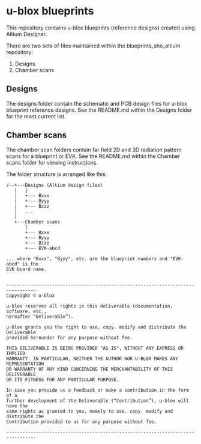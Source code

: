 # u-blox blueprints

This repository contains u-blox blueprints (reference designs) created using
Altium Designer.

There are two sets of files maintained within the blueprints_sho_altium
repository:
1. Designs
2. Chamber scans

## Designs
The designs folder contain the schematic and PCB design files for u-blox blueprint
reference designs. See the README.md within the Designs folder for the most
current list.

## Chamber scans
The chamber scan folders contain far field 2D and 3D radiation pattern scans
for a blueprint or EVK. See the README.md within the Chamber scans folder for
viewing instructions.

The folder structure is arranged like this:
```
/--+---Designs (Altium design files)
   |   |
   |   +--- Bxxx
   |   +--- Byyy
   |   +--- Bzzz
   |   ...
   |
   +---Chamber scans
       |
       +--- Bxxx
       +--- Byyy
       +--- Bzzz
       +--- EVK-abcd

... where "Bxxx", "Byyy", etc. are the blueprint numbers and "EVK-abcd" is the 
EVK board name.


---------------------------------------------------------------------------------
Copyright © u-blox

u-blox reserves all rights in this deliverable (documentation, software, etc.,
hereafter “Deliverable”).

u-blox grants you the right to use, copy, modify and distribute the Deliverable
provided hereunder for any purpose without fee.

THIS DELIVERABLE IS BEING PROVIDED "AS IS", WITHOUT ANY EXPRESS OR IMPLIED
WARRANTY. IN PARTICULAR, NEITHER THE AUTHOR NOR U-BLOX MAKES ANY REPRESENTATION
OR WARRANTY OF ANY KIND CONCERNING THE MERCHANTABILITY OF THIS DELIVERABLE
OR ITS FITNESS FOR ANY PARTICULAR PURPOSE.

In case you provide us a feedback or make a contribution in the form of a
further development of the Deliverable (“Contribution”), u-blox will have the
same rights as granted to you, namely to use, copy, modify and distribute the
Contribution provided to us for any purpose without fee.

---------------------------------------------------------------------------------
